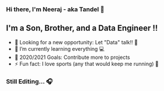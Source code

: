 ### Hi there, I'm Neeraj - aka Tandel 👋

## I'm a Son, Brother, and a Data Engineer !!
- 🔭 Looking for a new opportunity: Let "Data" talk!! :muscle:
- 🌱 I’m currently learning everything :computer:
- 🥅 2020/2021 Goals: Contribute more to projects
- ⚡ Fun fact: I love sports (any that would keep me running) :runner:

### Still Editing... 🎧



